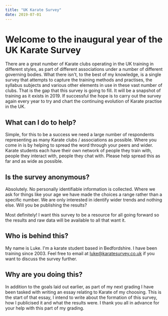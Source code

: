 ```yaml
---
title: "UK Karate Survey"
date: 2019-07-01
---
```


# Welcome to the inaugural year of the UK Karate Survey
There are a great number of Karate clubs operating in the UK training in different styles, as part of different associations under a number of different governing bodies. What there isn't, to the best of my knowledge, is a single survey that attempts to capture the training methods and practises, the syllabus subjects and various other elements in use in these vast number of clubs. That is the gap that this survey is going to fill. It will be a snapshot of training as it exists in 2019. If successful the hope is to carry out the survey again every year to try and chart the continuing evolution of Karate practise in the UK.

## What can I do to help?
Simple, for this to be a success we need a large number of respondents representing as many Karate clubs / associations as possible. Where you come in is by helping to spread the word through your peers and wider. Karate students each have their own network of people they train with, people they interact with, people they chat with. Please help spread this as far and as wide as possible.


## Is the survey anonymous?
Absolutely. No personally identifiable information is collected. Where we ask for things like your age we have made the choices a range rather than a specific number. We are only interested in identify wider trends and nothing else.
Will you be publishing the results?

Most definitely! I want this survey to be a resource for all going forward so the results and raw data will be available to all that want it.


## Who is behind this?
My name is Luke. I'm a karate student based in Bedfordshire. I have been training since 2003. Feel free to email at luke@karatesurvey.co.uk if you want to discuss the survey further.

## Why are you doing this?
In addition to the goals laid out earlier, as part of my next grading I have been tasked with writing an essay relating to Karate of my choosing. This is the start of that essay, I intend to write about the formation of this survey, how I publicised it and what the results were. I thank you all in advance for your help with this part of my grading.
